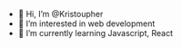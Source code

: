 - 👋 Hi, I’m @Kristoupher
- 👀 I’m interested in web development 
- 🌱 I’m currently learning Javascript, React
